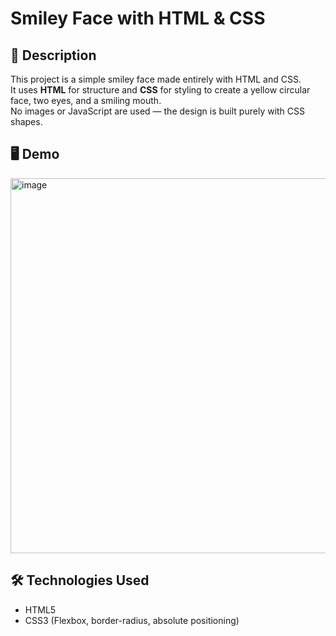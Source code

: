 # Smiley Face with HTML & CSS

## 📌 Description
This project is a simple smiley face made entirely with HTML and CSS.  
It uses **HTML** for structure and **CSS** for styling to create a yellow circular face, two eyes, and a smiling mouth.  
No images or JavaScript are used — the design is built purely with CSS shapes.

## 🖥️ Demo
<img width="600" height="600" alt="image" src="https://github.com/user-attachments/assets/9e671945-710b-4c16-ac1d-5b89845bbf08" />


## 🛠️ Technologies Used
- HTML5
- CSS3 (Flexbox, border-radius, absolute positioning)
